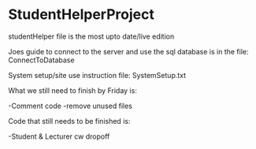 # StudentHelperProject
studentHelper file is the most upto date/live edition

Joes guide to connect to the server and use the sql database is in the file: ConnectToDatabase

System setup/site use instruction file: SystemSetup.txt

What we still need to finish by Friday is:

-Comment code
-remove unused files

Code that still needs to be finished is:
 
-Student & Lecturer cw dropoff 
